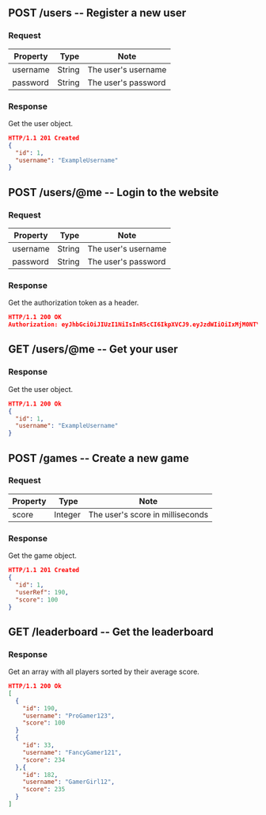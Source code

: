 ## POST /users -- Register a new user

### Request

| Property |  Type  | Note                |
| -------- | ------ | ------------------- |
| username | String | The user's username |
| password | String | The user's password |

### Response

Get the user object.

```json
HTTP/1.1 201 Created
{
  "id": 1,
  "username": "ExampleUsername"
}
```

## POST /users/@me -- Login to the website

### Request

| Property |  Type  | Note                |
| -------- | ------ | ------------------- |
| username | String | The user's username |
| password | String | The user's password |

### Response

Get the authorization token as a header.

```json
HTTP/1.1 200 OK
Authorization: eyJhbGciOiJIUzI1NiIsInR5cCI6IkpXVCJ9.eyJzdWIiOiIxMjM0NTY3ODkwIiwibmFtZSI6IkpvaG4gRG9lIiwiaWF0IjoxNTE2MjM5MDIyfQ.SflKxwRJSMeKKF2QT4fwpMeJf36POk6yJV_adQssw5c
```

## GET /users/@me -- Get your user

### Response

Get the user object.

```json
HTTP/1.1 200 Ok
{
  "id": 1,
  "username": "ExampleUsername"
}
```

## POST /games -- Create a new game

### Request

| Property |  Type   | Note                             |
| -------- | ------- | -------------------------------- |
| score    | Integer | The user's score in milliseconds |

### Response

Get the game object.

```json
HTTP/1.1 201 Created
{
  "id": 1,
  "userRef": 190,
  "score": 100
}
```

## GET /leaderboard -- Get the leaderboard

### Response

Get an array with all players sorted by their average score.

```json
HTTP/1.1 200 Ok
[
  {
    "id": 190,
    "username": "ProGamer123",
    "score": 100
  }
  {
    "id": 33,
    "username": "FancyGamer121",
    "score": 234
  },{
    "id": 182,
    "username": "GamerGirl12",
    "score": 235
  }
]
```
